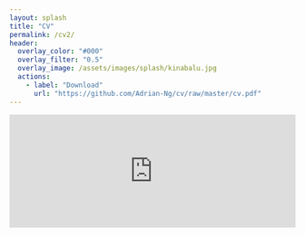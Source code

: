 ```yaml
---
layout: splash
title: "CV"
permalink: /cv2/
header:
  overlay_color: "#000"
  overlay_filter: "0.5"
  overlay_image: /assets/images/splash/kinabalu.jpg
  actions:
    - label: "Download"
      url: "https://github.com/Adrian-Ng/cv/raw/master/cv.pdf"
---
```

<embed src="https://drive.google.com/viewerng/viewer?embedded=true&url=https://github.com/Adrian-Ng/cv/raw/master/cv.pdf" width="100%" scrolling="no" height="200" frameborder="0">


